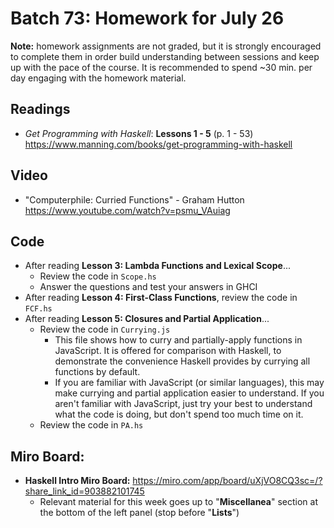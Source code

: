 # Batch 73: Homework for July 26
**Note:** homework assignments are not graded, but it is strongly encouraged to complete them in order build understanding between sessions and keep up with the pace of the course. It is recommended to spend ~30 min. per day engaging with the homework material.

## Readings
* *Get Programming with Haskell*: **Lessons 1 - 5** (p. 1 - 53) https://www.manning.com/books/get-programming-with-haskell

## Video
* "Computerphile: Curried Functions" - Graham Hutton https://www.youtube.com/watch?v=psmu_VAuiag

## Code
* After reading **Lesson 3: Lambda Functions and Lexical Scope**...
  * Review the code in `Scope.hs`
  * Answer the questions and test your answers in GHCI
* After reading **Lesson 4: First-Class Functions**, review the code in `FCF.hs`
* After reading **Lesson 5: Closures and Partial Application**...
  * Review the code in `Currying.js`
    * This file shows how to curry and partially-apply functions in JavaScript. It is offered for comparison with Haskell, to demonstrate the convenience Haskell provides by currying all functions by default.
    * If you are familiar with JavaScript (or similar languages), this may make currying and partial application easier to understand. If you aren't familiar with JavaScript, just try your best to understand what the code is doing, but don't spend too much time on it.
  * Review the code in `PA.hs`

## Miro Board:
* **Haskell Intro Miro Board:** https://miro.com/app/board/uXjVO8CQ3sc=/?share_link_id=903882101745
  * Relevant material for this week goes up to "**Miscellanea**" section at the bottom of the left panel (stop before "**Lists**")